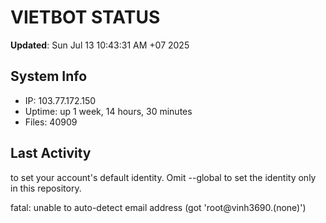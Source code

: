 # VIETBOT STATUS
**Updated**: Sun Jul 13 10:43:31 AM +07 2025

## System Info
- IP: 103.77.172.150
- Uptime: up 1 week, 14 hours, 30 minutes
- Files: 40909

## Last Activity

to set your account's default identity.
Omit --global to set the identity only in this repository.

fatal: unable to auto-detect email address (got 'root@vinh3690.(none)')
